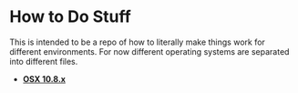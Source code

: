 How to Do Stuff
===============

This is intended to be a repo of how to literally make things work for different environments. For now different operating systems are separated into different files.

* [**OSX 10.8.x**](https://github.com/justinwinslow/How-to-Do-Stuff/blob/master/OSX_10.8.x.md)
